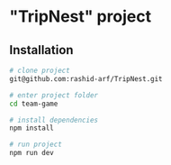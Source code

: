 # "TripNest" project

## Installation
```bash
# clone project
git@github.com:rashid-arf/TripNest.git

# enter project folder
cd team-game

# install dependencies
npm install

# run project
npm run dev
```
